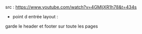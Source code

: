 src : https://www.youtube.com/watch?v=4GMljXR1h78&t=434s

- point d entrée layout :

garde le header et footer sur toute les pages
